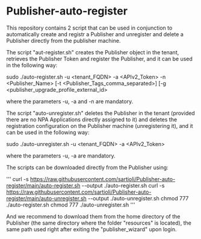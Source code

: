 # Publisher-auto-register

This repository contains 2 script that can be used in conjunction to automatically create and registr a Publisher and unregister and delete a Publisher directly from the publisher machine.

The script "aut-register.sh" creates the Publisher object in the tenant, retrieves the Publisher Token and register the Publisher, and it can be used in the following way:

sudo ./auto-register.sh -u <tenant_FQDN> -a <APIv2_Token> -n <Publisher_Name> [-t <Publisher_Tags_comma_separated>] [-g <publisher_upgrade_profile_external_id>

where the parameters -u, -a and -n are mandatory.

The script "auto-unregister.sh" deletes the Publisher in the tenant (provided there are no NPA Applications directly assigned to it) and deletes the registration configuration on the Publisher machine (unregistering it), and it can be used in the following way:

sudo ./auto-unregister.sh -u <tenant_FQDN> -a <APIv2_Token>

where the parameters -u, -a are mandatory.

The scripts can be downloaded directly from the Publisher using:

'''
curl -s https://raw.githubusercontent.com/sartioli/Publisher-auto-register/main/auto-register.sh --output ./auto-register.sh
curl -s https://raw.githubusercontent.com/sartioli/Publisher-auto-register/main/auto-unregister.sh --output ./auto-unregister.sh
chmod 777 ./auto-register.sh
chmod 777 ./auto-unregister.sh
'''

And we recommend to download them from the home directory of the Publisher (the same directory where the folder "resources" is located), the same path used right after exiting the "publisher_wizard" upon login. 
